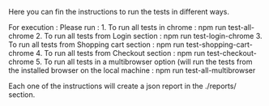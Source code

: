 Here you can fin the instructions to run the tests in different ways. 

For execution : 
Please run :
    1. To run all tests in chrome : npm run test-all-chrome 
    2. To run all tests from Login section : npm run test-login-chrome
    3. To run all tests from Shopping cart section : npm run test-shopping-cart-chrome
    4. To run all tests from Checkout section : npm run test-checkout-chrome
    5. To run all tests in a multibrowser option (will run the tests from the installed browser on the local machine : npm run test-all-multibrowser

Each one of the instructions will create a json report in the ./reports/ section.